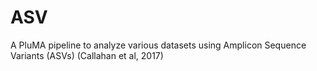 # ASV
A PluMA pipeline to analyze various datasets using Amplicon Sequence Variants (ASVs) (Callahan et al, 2017) 
